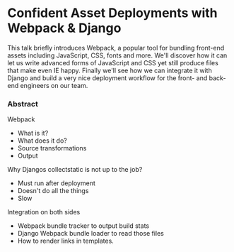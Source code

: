 # Confident Asset Deployments with Webpack & Django

This talk briefly introduces Webpack, a popular tool for bundling front-end
assets including JavaScript, CSS, fonts and more. We'll discover how it can
let us write advanced forms of JavaScript and CSS yet still produce files that
make even IE happy. Finally we'll see how we can integrate it with Django and
build a very nice deployment workflow for the front- and back-end engineers on
our team.

### Abstract

Webpack

  * What is it?
  * What does it do?
  * Source transformations
  * Output

Why Djangos collectstatic is not up to the job?

  * Must run after deployment
  * Doesn't do all the things
  * Slow

Integration on both sides

  * Webpack bundle tracker to output build stats
  * Django Webpack bundle loader to read those files
  * How to render links in templates.

